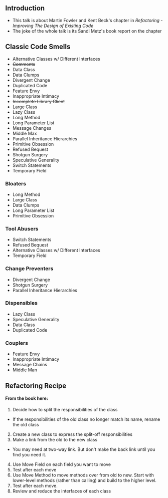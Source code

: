 ## Introduction

* This talk is about Martin Fowler and Kent Beck's chapter in *Refactoring - Improving The Design of Existing Code*
* The joke of the whole talk is its Sandi Metz's book report on the chapter

## Classic Code Smells

* Alternative Classes w/ Different Interfaces
* ~~Comments~~
* Data Class
* Data Clumps
* Divergent Change
* Duplicated Code
* Feature Envy
* Inappropriate Intimacy
* ~~Incomplete Library Client~~
* Large Class
* Lazy Class
* Long Method
* Long Parameter List
* Message Changes
* Middle Max
* Parallel Inheritance Hierarchies
* Primitive Obsession
* Refused Bequest
* Shotgun Surgery
* Speculative Generality
* Switch Statements
* Temporary Field


### Bloaters

* Long Method
* Large Class
* Data Clumps
* Long Parameter List
* Primitive Obsession

### Tool Abusers

* Switch Statements
* Refused Bequest
* Alternative Classes w/ Different Interfaces
* Temporary Field

### Change Preventers

* Divergent Change
* Shotgun Surgery
* Parallel Inheritance Hierarchies

### Dispensibles

* Lazy Class
* Speculative Generality
* Data Class
* Duplicated Code

### Couplers

* Feature Envy
* Inappropriate Intimacy
* Message Chains
* Middle Man

## Refactoring Recipe

#### From the book here:

1. Decide how to split the responsibilities of the class
  * If the responsibilities of the old class no longer match its name, rename the old class
2. Create a new class to express the split-off responsibilities
3. Make a link from the old to the new class
  * You may need at two-way link. But don't make the back link until you find you need it.
4. Use Move Field on each field you want to move
5. Test after each move
6. Use Move Method to move methods over from old to new. Start with lower-level methods (rather than calling) and build to the higher level.
7. Test after each move.
8. Review and reduce the interfaces of each class
